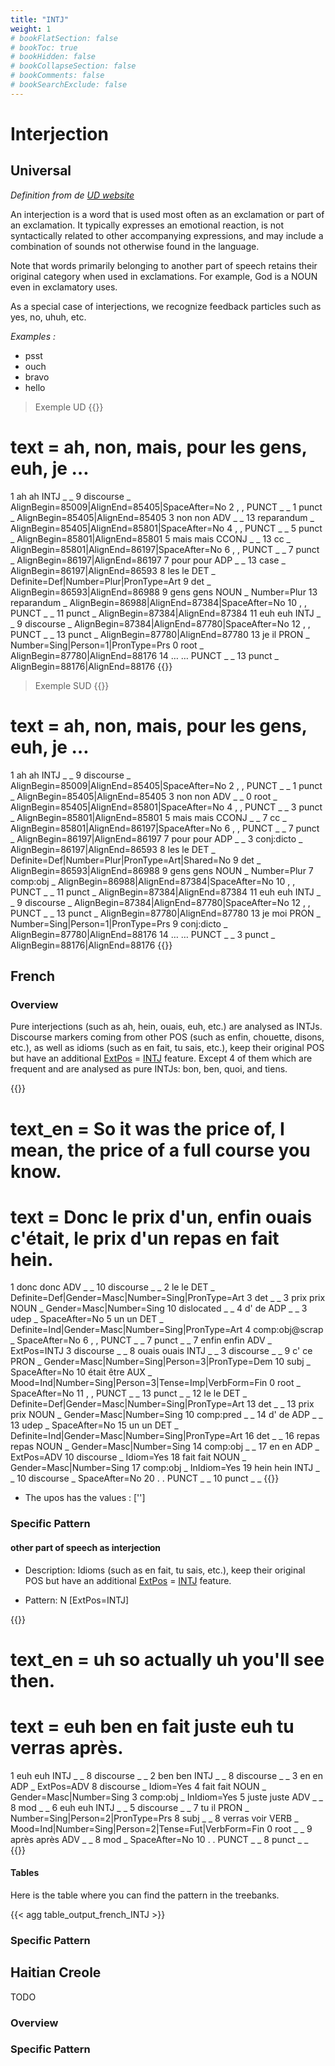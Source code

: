 ```yaml
---
title: "INTJ"
weight: 1
# bookFlatSection: false
# bookToc: true
# bookHidden: false
# bookCollapseSection: false
# bookComments: false
# bookSearchExclude: false
---
```


# Interjection

## Universal 

*Definition from de [UD website](https://universaldependencies.org/u/pos/INTJ.html)*

An interjection is a word that is used most often as an exclamation or part of an exclamation. It typically expresses an emotional reaction, is not syntactically related to other accompanying expressions, and may include a combination of sounds not otherwise found in the language.

Note that words primarily belonging to another part of speech retains their original category when used in exclamations. For example, God is a NOUN even in exclamatory uses.

As a special case of interjections, we recognize feedback particles such as yes, no, uhuh, etc.

*Examples :*
* psst
* ouch
* bravo
* hello

> Exemple UD
{{<conll>}} 
# text = ah, non, mais, pour les gens, euh, je …
1	ah	ah	INTJ	_	_	9	discourse	_	AlignBegin=85009|AlignEnd=85405|SpaceAfter=No
2	,	,	PUNCT	_	_	1	punct	_	AlignBegin=85405|AlignEnd=85405
3	non	non	ADV	_	_	13	reparandum	_	AlignBegin=85405|AlignEnd=85801|SpaceAfter=No
4	,	,	PUNCT	_	_	5	punct	_	AlignBegin=85801|AlignEnd=85801
5	mais	mais	CCONJ	_	_	13	cc	_	AlignBegin=85801|AlignEnd=86197|SpaceAfter=No
6	,	,	PUNCT	_	_	7	punct	_	AlignBegin=86197|AlignEnd=86197
7	pour	pour	ADP	_	_	13	case	_	AlignBegin=86197|AlignEnd=86593
8	les	le	DET	_	Definite=Def|Number=Plur|PronType=Art	9	det	_	AlignBegin=86593|AlignEnd=86988
9	gens	gens	NOUN	_	Number=Plur	13	reparandum	_	AlignBegin=86988|AlignEnd=87384|SpaceAfter=No
10	,	,	PUNCT	_	_	11	punct	_	AlignBegin=87384|AlignEnd=87384
11	euh	euh	INTJ	_	_	9	discourse	_	AlignBegin=87384|AlignEnd=87780|SpaceAfter=No
12	,	,	PUNCT	_	_	13	punct	_	AlignBegin=87780|AlignEnd=87780
13	je	il	PRON	_	Number=Sing|Person=1|PronType=Prs	0	root	_	AlignBegin=87780|AlignEnd=88176
14	…	…	PUNCT	_	_	13	punct	_	AlignBegin=88176|AlignEnd=88176
{{</conll>}} 


> Exemple SUD
{{<conll>}} 
# text = ah, non, mais, pour les gens, euh, je …
1	ah	ah	INTJ	_	_	9	discourse	_	AlignBegin=85009|AlignEnd=85405|SpaceAfter=No
2	,	,	PUNCT	_	_	1	punct	_	AlignBegin=85405|AlignEnd=85405
3	non	non	ADV	_	_	0	root	_	AlignBegin=85405|AlignEnd=85801|SpaceAfter=No
4	,	,	PUNCT	_	_	3	punct	_	AlignBegin=85801|AlignEnd=85801
5	mais	mais	CCONJ	_	_	7	cc	_	AlignBegin=85801|AlignEnd=86197|SpaceAfter=No
6	,	,	PUNCT	_	_	7	punct	_	AlignBegin=86197|AlignEnd=86197
7	pour	pour	ADP	_	_	3	conj:dicto	_	AlignBegin=86197|AlignEnd=86593
8	les	le	DET	_	Definite=Def|Number=Plur|PronType=Art|Shared=No	9	det	_	AlignBegin=86593|AlignEnd=86988
9	gens	gens	NOUN	_	Number=Plur	7	comp:obj	_	AlignBegin=86988|AlignEnd=87384|SpaceAfter=No
10	,	,	PUNCT	_	_	11	punct	_	AlignBegin=87384|AlignEnd=87384
11	euh	euh	INTJ	_	_	9	discourse	_	AlignBegin=87384|AlignEnd=87780|SpaceAfter=No
12	,	,	PUNCT	_	_	13	punct	_	AlignBegin=87780|AlignEnd=87780
13	je	moi	PRON	_	Number=Sing|Person=1|PronType=Prs	9	conj:dicto	_	AlignBegin=87780|AlignEnd=88176
14	…	…	PUNCT	_	_	3	punct	_	AlignBegin=88176|AlignEnd=88176
{{</conll>}} 

## French

### Overview

 Pure interjections (such as ah, hein, ouais, euh, etc.) are analysed as INTJs. Discourse markers coming from other POS (such as enfin, chouette, disons, etc.), as well as idioms (such as en fait, tu sais, etc.), keep their original POS but have an additional [ExtPos](docs/general_guideline/Misc/ExtPos.md) = [INTJ](docs/general_guideline/Upos/INTJ.md) feature. Except 4 of them which are frequent and are analysed as pure INTJs: bon, ben, quoi, and tiens.

{{<conll>}} 
# text_en = So it was the price of, I mean, the price of a full course you know.
# text = Donc le prix d'un, enfin ouais c'était, le prix d'un repas en fait hein.
1	donc	donc	ADV	_	_	10	discourse	_	_
2	le	le	DET	_	Definite=Def|Gender=Masc|Number=Sing|PronType=Art	3	det	_	_
3	prix	prix	NOUN	_	Gender=Masc|Number=Sing	10	dislocated	_	_
4	d'	de	ADP	_	_	3	udep	_	SpaceAfter=No
5	un	un	DET	_	Definite=Ind|Gender=Masc|Number=Sing|PronType=Art	4	comp:obj@scrap	_	SpaceAfter=No
6	,	,	PUNCT	_	_	7	punct	_	_
7	enfin	enfin	ADV	_	ExtPos=INTJ	3	discourse	_	_
8	ouais	ouais	INTJ	_	_	3	discourse	_	_
9	c'	ce	PRON	_	Gender=Masc|Number=Sing|Person=3|PronType=Dem	10	subj	_	SpaceAfter=No
10	était	être	AUX	_	Mood=Ind|Number=Sing|Person=3|Tense=Imp|VerbForm=Fin	0	root	_	SpaceAfter=No
11	,	,	PUNCT	_	_	13	punct	_	_
12	le	le	DET	_	Definite=Def|Gender=Masc|Number=Sing|PronType=Art	13	det	_	_
13	prix	prix	NOUN	_	Gender=Masc|Number=Sing	10	comp:pred	_	_
14	d'	de	ADP	_	_	13	udep	_	SpaceAfter=No
15	un	un	DET	_	Definite=Ind|Gender=Masc|Number=Sing|PronType=Art	16	det	_	_
16	repas	repas	NOUN	_	Gender=Masc|Number=Sing	14	comp:obj	_	_
17	en	en	ADP	_	ExtPos=ADV	10	discourse	_	Idiom=Yes
18	fait	fait	NOUN	_	Gender=Masc|Number=Sing	17	comp:obj	_	InIdiom=Yes
19	hein	hein	INTJ	_	_	10	discourse	_	SpaceAfter=No
20	.	.	PUNCT	_	_	10	punct	_	_
{{</conll>}}

- The upos  has the values : ['']


### Specific Pattern

#### other part of speech as interjection  

- Description: Idioms (such as en fait, tu sais, etc.), keep their original POS but have an additional [ExtPos](docs/general_guideline/Misc/ExtPos.md) = [INTJ](docs/general_guideline/Upos/INTJ.md) feature.

- Pattern: N [ExtPos=INTJ]


{{<conll>}}
# text_en = uh so actually uh you'll see then.
# text = euh ben en fait juste euh tu verras après.
1	euh	euh	INTJ	_	_	8	discourse	_	_
2	ben	ben	INTJ	_	_	8	discourse	_	_
3	en	en	ADP	_	ExtPos=ADV	8	discourse	_	Idiom=Yes
4	fait	fait	NOUN	_	Gender=Masc|Number=Sing	3	comp:obj	_	InIdiom=Yes
5	juste	juste	ADV	_	_	8	mod	_	_
6	euh	euh	INTJ	_	_	5	discourse	_	_
7	tu	il	PRON	_	Number=Sing|Person=2|PronType=Prs	8	subj	_	_
8	verras	voir	VERB	_	Mood=Ind|Number=Sing|Person=2|Tense=Fut|VerbForm=Fin	0	root	_	_
9	après	après	ADV	_	_	8	mod	_	SpaceAfter=No
10	.	.	PUNCT	_	_	8	punct	_	_
{{</conll>}}

#### Tables

 Here is the table where you can find the pattern in the treebanks.

{{< agg table_output_french_INTJ >}}
 

### Specific Pattern

## Haitian Creole

TODO
### Overview

### Specific Pattern



